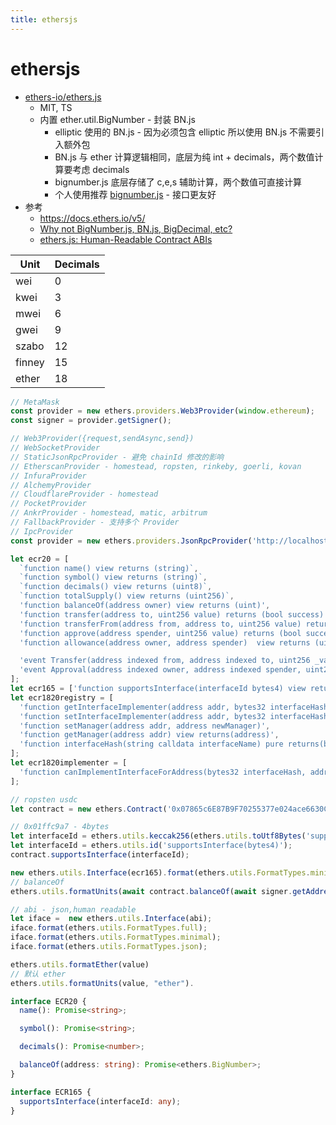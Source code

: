 ```yaml
---
title: ethersjs
---
```


# ethersjs

- [ethers-io/ethers.js](https://github.com/ethers-io/ethers.js)
  - MIT, TS
  - 内置 ether.util.BigNumber - 封装 BN.js
    - elliptic 使用的 BN.js - 因为必须包含 elliptic 所以使用 BN.js 不需要引入额外包
    - BN.js 与 ether 计算逻辑相同，底层为纯 int + decimals，两个数值计算要考虑 decimals
    - bignumber.js 底层存储了 c,e,s 辅助计算，两个数值可直接计算
    - 个人使用推荐 [bignumber.js](../web/script/lib/bignumberjs.md) - 接口更友好
- 参考
  - https://docs.ethers.io/v5/
  - [Why not BigNumber.js, BN.js, BigDecimal, etc?](https://docs.ethers.io/v5/api/utils/bignumber/#BigNumber--notes)
  - [ethers.js: Human-Readable Contract ABIs](https://blog.ricmoo.com/human-readable-contract-abis-in-ethers-js-141902f4d917)

| Unit   | Decimals |
| ------ | -------- |
| wei    | 0        |
| kwei   | 3        |
| mwei   | 6        |
| gwei   | 9        |
| szabo  | 12       |
| finney | 15       |
| ether  | 18       |

```ts
// MetaMask
const provider = new ethers.providers.Web3Provider(window.ethereum);
const signer = provider.getSigner();

// Web3Provider({request,sendAsync,send})
// WebSocketProvider
// StaticJsonRpcProvider - 避免 chainId 修改的影响
// EtherscanProvider - homestead, ropsten, rinkeby, goerli, kovan
// InfuraProvider
// AlchemyProvider
// CloudflareProvider - homestead
// PocketProvider
// AnkrProvider - homestead, matic, arbitrum
// FallbackProvider - 支持多个 Provider
// IpcProvider
const provider = new ethers.providers.JsonRpcProvider('http://localhost:8545', {chainId: '1337', name: 'dev'});
```

```ts
let ecr20 = [
  `function name() view returns (string)`,
  `function symbol() view returns (string)`,
  `function decimals() view returns (uint8)`,
  `function totalSupply() view returns (uint256)`,
  'function balanceOf(address owner) view returns (uint)',
  'function transfer(address to, uint256 value) returns (bool success)',
  'function transferFrom(address from, address to, uint256 value) returns (bool success)',
  'function approve(address spender, uint256 value) returns (bool success)',
  'function allowance(address owner, address spender)  view returns (uint256 remaining)',

  'event Transfer(address indexed from, address indexed to, uint256 _value)',
  'event Approval(address indexed owner, address indexed spender, uint256 _value)',
];
let ecr165 = ['function supportsInterface(interfaceId bytes4) view returns (bool)'];
let ecr1820registry = [
  'function getInterfaceImplementer(address addr, bytes32 interfaceHash) view returns (address)',
  'function setInterfaceImplementer(address addr, bytes32 interfaceHash, address implementer)',
  'function setManager(address addr, address newManager)',
  'function getManager(address addr) view returns(address)',
  'function interfaceHash(string calldata interfaceName) pure returns(bytes32)',
];
let ecr1820implementer = [
  'function canImplementInterfaceForAddress(bytes32 interfaceHash, address addr) view returns(bytes32)',
];

// ropsten usdc
let contract = new ethers.Contract('0x07865c6E87B9F70255377e024ace6630C1Eaa37F', [...ecr20, ...ecr165], signer);

// 0x01ffc9a7 - 4bytes
let interfaceId = ethers.utils.keccak256(ethers.utils.toUtf8Bytes('supportsInterface(bytes4)')).substring(0, 10);
let interfaceId = ethers.utils.id('supportsInterface(bytes4)');
contract.supportsInterface(interfaceId);

new ethers.utils.Interface(ecr165).format(ethers.utils.FormatTypes.minimal);
// balanceOf
ethers.utils.formatUnits(await contract.balanceOf(await signer.getAddress()), await contract.decimals());
```

```js
// abi - json,human readable
let iface =  new ethers.utils.Interface(abi);
iface.format(ethers.utils.FormatTypes.full);
iface.format(ethers.utils.FormatTypes.minimal);
iface.format(ethers.utils.FormatTypes.json);

ethers.utils.formatEther(value)
// 默认 ether
ethers.utils.formatUnits(value, "ether").
```

```ts
interface ECR20 {
  name(): Promise<string>;

  symbol(): Promise<string>;

  decimals(): Promise<number>;

  balanceOf(address: string): Promise<ethers.BigNumber>;
}

interface ECR165 {
  supportsInterface(interfaceId: any);
}
```
